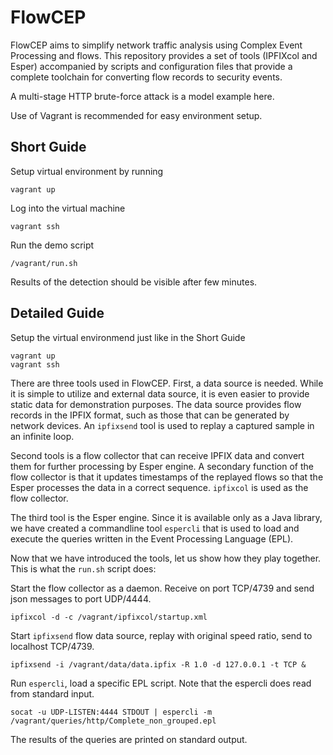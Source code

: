 # FlowCEP

FlowCEP aims to simplify network traffic analysis using Complex Event Processing and flows.
This repository provides a set of tools (IPFIXcol and Esper) accompanied by scripts and
configuration files that provide a complete toolchain for converting flow records to security events.

A multi-stage HTTP brute-force attack is a model example here.

Use of Vagrant is recommended for easy environment setup.

## Short Guide

Setup virtual environment by running
```
vagrant up
```

Log into the virtual machine
```
vagrant ssh
```

Run the demo script
```
/vagrant/run.sh
```

Results of the detection should be visible after few minutes.

## Detailed Guide

Setup the virtual environmend just like in the Short Guide
```
vagrant up
vagrant ssh
```

There are three tools used in FlowCEP. First, a data source is needed. While it is simple to
utilize and external data source, it is even easier to provide static data for demonstration purposes.
The data source provides flow records in the IPFIX format, such as those that can be generated
by network devices. An `ipfixsend` tool is used to replay a captured sample in an infinite loop.

Second tools is a flow collector that can receive IPFIX data and convert them for further processing
by Esper engine. A secondary function of the flow collector is that it updates timestamps of the
replayed flows so that the Esper processes the data in a correct sequence. `ipfixcol` is used as
the flow collector.

The third tool is the Esper engine. Since it is available only as a Java library, we have created
a commandline tool `espercli` that is used to load and execute the queries written in the Event
Processing Language (EPL).

Now that we have introduced the tools, let us show how they play together. This is what the `run.sh`
script does:

Start the flow collector as a daemon. Receive on port TCP/4739 and send json messages to port UDP/4444.
```
ipfixcol -d -c /vagrant/ipfixcol/startup.xml
```

Start `ipfixsend` flow data source, replay with original speed ratio, send to localhost TCP/4739.
```
ipfixsend -i /vagrant/data/data.ipfix -R 1.0 -d 127.0.0.1 -t TCP &
```

Run `espercli`, load a specific EPL script. Note that the espercli does read from standard input.
```
socat -u UDP-LISTEN:4444 STDOUT | espercli -m /vagrant/queries/http/Complete_non_grouped.epl
```

The results of the queries are printed on standard output.